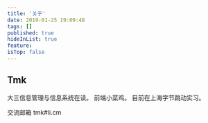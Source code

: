 ```yaml
---
title: '关于'
date: 2019-01-25 19:09:48
tags: []
published: true
hideInList: true
feature: 
isTop: false
---
```

## Tmk

大三信息管理与信息系统在读。
前端小菜鸡。
目前在上海字节跳动实习。

交流邮箱 tmk#li.cm





